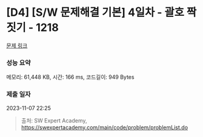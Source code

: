 # [D4] [S/W 문제해결 기본] 4일차 - 괄호 짝짓기 - 1218 

[문제 링크](https://swexpertacademy.com/main/code/problem/problemDetail.do?contestProbId=AV14eWb6AAkCFAYD) 

### 성능 요약

메모리: 61,448 KB, 시간: 166 ms, 코드길이: 949 Bytes

### 제출 일자

2023-11-07 22:25



> 출처: SW Expert Academy, https://swexpertacademy.com/main/code/problem/problemList.do